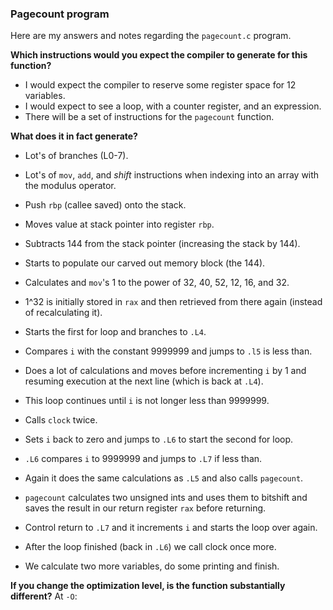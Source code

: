 ### Pagecount program
Here are my answers and notes regarding the `pagecount.c` program.

**Which instructions would you expect the compiler to generate for this function?**
- I would expect the compiler to reserve some register space for 12 variables.
- I would expect to see a loop, with a counter register, and an expression.
- There will be a set of instructions for the `pagecount` function.

**What does it in fact generate?**
- Lot's of branches (L0-7).
- Lot's of `mov`, `add`, and _shift_ instructions when indexing into an array with the modulus operator.

- Push `rbp` (callee saved) onto the stack.
- Moves value at stack pointer into register `rbp`.
- Subtracts 144 from the stack pointer (increasing the stack by 144).
- Starts to populate our carved out memory block (the 144).
- Calculates and `mov`'s 1 to the power of 32, 40, 52, 12, 16, and 32.
- 1^32 is initially stored in `rax` and then retrieved from there again (instead of recalculating it).
- Starts the first for loop and branches to `.L4`.
- Compares `i` with the constant 9999999 and jumps to `.l5` is less than.
- Does a lot of calculations and moves before incrementing `i` by 1 and resuming execution at the next line (which is back at `.L4`).
- This loop continues until `i` is not longer less than 9999999.
- Calls `clock` twice.
- Sets `i` back to zero and jumps to `.L6` to start the second for loop.
- `.L6` compares `i` to 9999999 and jumps to `.L7` if less than.
- Again it does the same calculations as `.L5` and also calls `pagecount`.
- `pagecount` calculates two unsigned ints and uses them to bitshift and saves the result in our return register `rax` before returning.
- Control return to `.L7` and it increments `i` and starts the loop over again.
- After the loop finished (back in `.L6`) we call clock once more.
- We calculate two more variables, do some printing and finish.

**If you change the optimization level, is the function substantially different?**
At `-O`:
